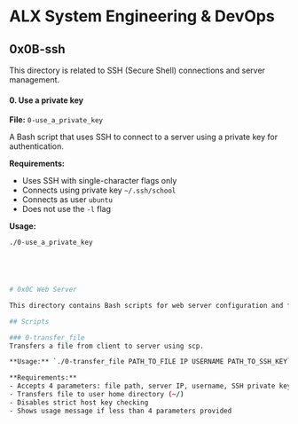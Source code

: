 
# ALX System Engineering & DevOps

## 0x0B-ssh

This directory is related to SSH (Secure Shell) connections and server management.


#### 0. Use a private key
**File:** `0-use_a_private_key`

A Bash script that uses SSH to connect to a server using a private key for authentication.

**Requirements:**
- Uses SSH with single-character flags only
- Connects using private key `~/.ssh/school`
- Connects as user `ubuntu`
- Does not use the `-l` flag

**Usage:**
```bash
./0-use_a_private_key





# 0x0C Web Server

This directory contains Bash scripts for web server configuration and file transfer.

## Scripts

### 0-transfer_file
Transfers a file from client to server using scp.

**Usage:** `./0-transfer_file PATH_TO_FILE IP USERNAME PATH_TO_SSH_KEY`

**Requirements:**
- Accepts 4 parameters: file path, server IP, username, SSH private key path
- Transfers file to user home directory (~/)
- Disables strict host key checking
- Shows usage message if less than 4 parameters provided